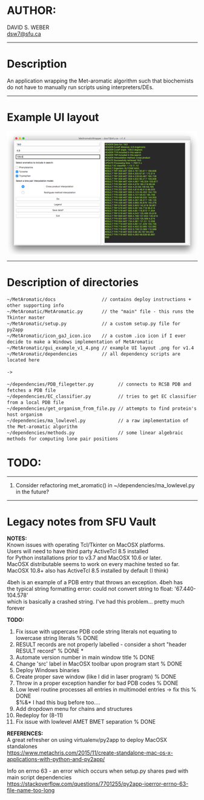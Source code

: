 # AUTHOR:  
DAVID S. WEBER  
dsw7@sfu.ca  
  
---
# Description  
An application wrapping the Met-aromatic algorithm such that biochemists  
do not have to manually run scripts using interpreters/DEs.  
  
---
# Example UI layout  
  
![aa](https://github.com/dsw7/MetAromatic/blob/master/gui_example_v1_4.png)  
  
---
# Description of directories  

    ~/MetAromatic/docs                 // contains deploy instructions + other supporting info  
    ~/MetAromatic/MetAromatic.py       // the "main" file - this runs the Tkinter master  
    ~/MetAromatic/setup.py             // a custom setup.py file for py2app  
    ~/MetAromatic/icon_gaJ_icon.ico    // a custom .ico icon if I ever decide to make a Windows implementation of MetAromatic
    ~/MetAromatic/gui_example_v1_4.png // example UI layout .png for v1.4  
    ~/MetAromatic/dependencies         // all dependency scripts are located here  
  
    ->
  
    ~/dependencies/PDB_filegetter.py         // connects to RCSB PDB and fetches a PDB file  
    ~/dependencies/EC_classifier.py          // tries to get EC classifier from a local PDB file  
    ~/dependencies/get_organism_from_file.py // attempts to find protein's host organism  
    ~/dependencies/ma_lowlevel.py            // a raw implementation of the Met-aromatic algorithm  
    ~/dependencies/methods.py                // some linear algebraic methods for computing lone pair positions  
   
# TODO:  
--- 
1. Consider refactoring met_aromatic() in ~/dependencies/ma_lowlevel.py in the future?  
  
---  
# Legacy notes from SFU Vault  
  
**NOTES:**  
Known issues with operating Tcl/Tkinter on MacOSX platforms.  
Users will need to have third party ActiveTcl 8.5 installed  
for Python installations prior to v3.7 and MacOSX 10.6 or later.  
MacOSX distributable seems to work on every machine tested so far.  
MacOSX 10.8+ also has ActiveTcl 8.5 installed by default (I think)  
  
4beh is an example of a PDB entry that throws an exception. 4beh has  
the typical string formatting error: could not convert string to float: '67.440-104.578'  
which is basically a crashed string. I've had this problem... pretty much forever  
  
**TODO:**   
1. Fix issue with uppercase PDB code string literals not equating to lowercase string literals   % DONE  
2. RESULT records are not properly labelled - consider a short "header RESULT record"            % DONE *  
3. Automate version number in main window title                                                  % DONE  
4. Change 'src' label in MacOSX toolbar upon program start                                       % DONE  
5. Deploy Windows binaries  
6. Create proper save window (like I did in laser program)                                       % DONE  
7. Throw in a proper exception handler for bad PDB codes                                         % DONE  
8. Low level routine processes all entries in multimodel entries -> fix this                     % DONE  
    $%&* I had this bug before too....  
9. Add dropdown menu for chains and structures  
10. Redeploy for (8-11)  
11. Fix issue with lowlevel AMET BMET separation                                                 % DONE  
  
**REFERENCES:**  
A great refresher on using virtualenv/py2app to deploy MacOSX standalones  
https://www.metachris.com/2015/11/create-standalone-mac-os-x-applications-with-python-and-py2app/  
  
Info on errno 63 - an error which occurs when setup.py shares pwd with main script dependencies  
https://stackoverflow.com/questions/7701255/py2app-ioerror-errno-63-file-name-too-long  
   



